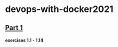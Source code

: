 # devops-with-docker2021

## [Part 1](https://devopswithdocker.com/part1/) 
#### exercises 1.1 - 1.14
